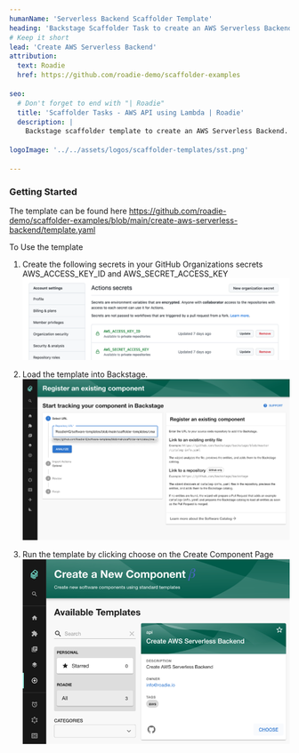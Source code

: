 ```yaml
---
humanName: 'Serverless Backend Scaffolder Template'
heading: 'Backstage Scaffolder Task to create an AWS Serverless Backend'
# Keep it short
lead: 'Create AWS Serverless Backend'
attribution:
  text: Roadie
  href: https://github.com/roadie-demo/scaffolder-examples

seo:
  # Don't forget to end with "| Roadie"
  title: 'Scaffolder Tasks - AWS API using Lambda | Roadie'
  description: |
    Backstage scaffolder template to create an AWS Serverless Backend.

logoImage: '../../assets/logos/scaffolder-templates/sst.png'

---
```


### Getting Started

The template can be found here https://github.com/roadie-demo/scaffolder-examples/blob/main/create-aws-serverless-backend/template.yaml

To Use the template
  1. Create the following secrets in your GitHub Organizations secrets AWS_ACCESS_KEY_ID and AWS_SECRET_ACCESS_KEY ![AWS Credentials](aws-credentials.png)
    
  2. Load the template into Backstage. ![Load Template](./load-scaffolder-template.png)
    
  3. Run the template by clicking choose on the Create Component Page ![Run the Template](create-serverless-backend.png)
